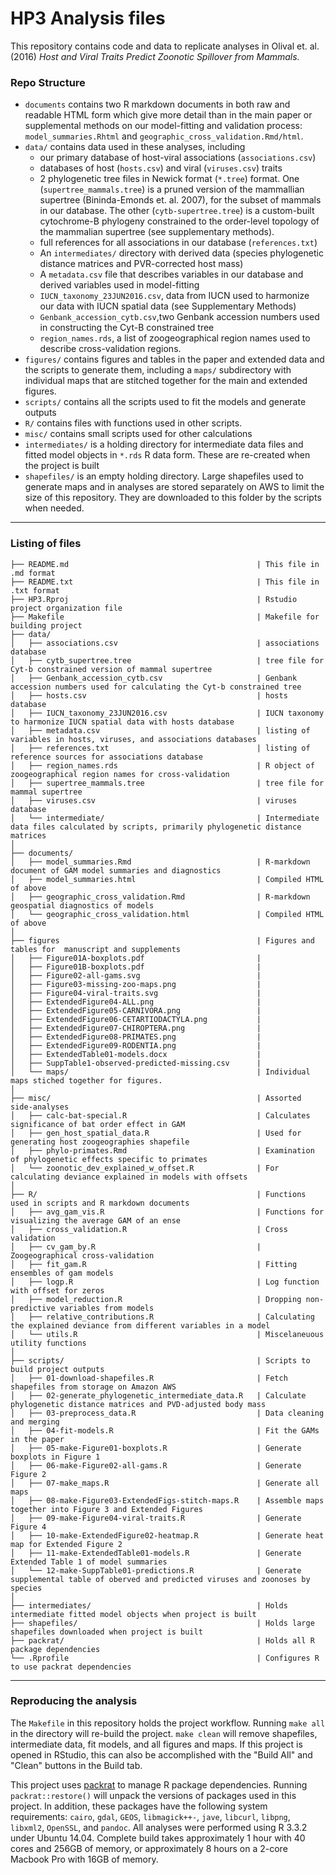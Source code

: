 # HP3 Analysis files

This repository contains code and data to replicate analyses in Olival et. al.
(2016) *Host and Viral Traits Predict Zoonotic Spillover from Mammals.*

### Repo Structure

-  `documents` contains two  R markdown documents in both raw and readable HTML
    form which give more detail than in the main paper or supplemental methods
    on our model-fitting and validation process: `model_summaries.Rhtml`
    and `geographic_cross_validation.Rmd/html`.
-  `data/` contains data used in these analyses, including
    -   our primary database of host-viral associations (`associations.csv`)
    -   databases of host (`hosts.csv`) and viral (`viruses.csv`) traits
    -   2 phylogenetic tree files in Newick format (`*.tree`) format. One (`supertree_mammals.tree`) is a
        pruned version of the mammallian supertree (Bininda-Emonds et. al. 2007), for the
        subset of mammals in our database.  The other (`cytb-supertree.tree`) is a custom-built
        cytochrome-B phylogeny constrained to the order-level topology of the mammalian supertree
        (see supplementary methods).
    -   full references for all associations in our database (`references.txt`)
    -   An `intermediates/` directory with derived data (species phylogenetic
        distance matrices and PVR-corrected host mass)
    -   A `metadata.csv` file that describes variables in our database and derived
        variables used in model-fitting
    -   `IUCN_taxonomy_23JUN2016.csv`, data from IUCN used to harmonize our data with IUCN spatial data (see Supplementary Methods)
    -   `Genbank_accession_cytb.csv`,two Genbank accession numbers used in constructing the Cyt-B constrained tree
    -   `region_names.rds`, a list of zoogeographical region names used to describe cross-validation regions. 
-  `figures/` contains figures and tables in the paper and extended data and
    the scripts to generate them, including a `maps/` subdirectory with individual
    maps that are stitched together for the main and extended figures.
-   `scripts/` contains all the scripts used to fit the models and generate outputs
-   `R/` contains files with functions used in other scripts.    
-   `misc/` contains small scripts used for other calculations
-   `intermediates/` is a holding directory for
     intermediate data files and fitted model objects in
     `*.rds` R data form. These are re-created when the project is built
-   `shapefiles/` is an empty holding directory.  Large shapefiles used to generate
    maps and in analyses are stored separately on AWS to limit the size of this
    repository.  They are downloaded to this folder by the scripts when needed.

---

### Listing of files

```
├── README.md                                          | This file in .md format
├── README.txt                                         | This file in .txt format
├── HP3.Rproj                                          | Rstudio project organization file
├── Makefile                                           | Makefile for building project
├── data/
│   ├── associations.csv                               | associations database
│   ├── cytb_supertree.tree                            | tree file for Cyt-b constrained version of mammal supertree
│   ├── Genbank_accession_cytb.csv                     | Genbank accession numbers used for calculating the Cyt-b constrained tree
│   ├── hosts.csv                                      | hosts database
│   ├── IUCN_taxonomy_23JUN2016.csv                    | IUCN taxonomy to harmonize IUCN spatial data with hosts database
│   ├── metadata.csv                                   | listing of variables in hosts, viruses, and associations databases
│   ├── references.txt                                 | listing of reference sources for associations database
│   ├── region_names.rds                               | R object of zoogeographical region names for cross-validation
│   ├── supertree_mammals.tree                         | tree file for mammal supertree
│   ├── viruses.csv                                    | viruses database
│   └── intermediate/                                  | Intermediate data files calculated by scripts, primarily phylogenetic distance matrices
│
├── documents/
│   ├── model_summaries.Rmd                            | R-markdown document of GAM model summaries and diagnostics
│   ├── model_summaries.html                           | Compiled HTML of above
│   ├── geographic_cross_validation.Rmd                | R-markdown geospatial diagnostics of models
│   └── geographic_cross_validation.html               | Compiled HTML of above
│
├── figures                                            | Figures and tables for  manuscript and supplements
│   ├── Figure01A-boxplots.pdf                         |
│   ├── Figure01B-boxplots.pdf                         |
│   ├── Figure02-all-gams.svg                          |
│   ├── Figure03-missing-zoo-maps.png                  |
│   ├── Figure04-viral-traits.svg                      |
│   ├── ExtendedFigure04-ALL.png                       |
│   ├── ExtendedFigure05-CARNIVORA.png                 |
│   ├── ExtendedFigure06-CETARTIODACTYLA.png           |
│   ├── ExtendedFigure07-CHIROPTERA.png                |
│   ├── ExtendedFigure08-PRIMATES.png                  |
│   ├── ExtendedFigure09-RODENTIA.png                  |
│   ├── ExtendedTable01-models.docx                    |
│   ├── SuppTable1-observed-predicted-missing.csv      |
│   └── maps/                                          | Individual maps stiched together for figures.
│
├── misc/                                              | Assorted side-analyses
│   ├── calc-bat-special.R                             | Calculates significance of bat order effect in GAM
│   ├── gen_host_spatial_data.R                        | Used for generating host zoogeographies shapefile
│   ├── phylo-primates.Rmd                             | Examination of phylogenetic effects specific to primates
│   └── zoonotic_dev_explained_w_offset.R              | For calculating deviance explained in models with offsets
│
├── R/                                                 | Functions used in scripts and R markdown documents
│   ├── avg_gam_vis.R                                  | Functions for visualizing the average GAM of an ense
│   ├── cross_validation.R                             | Cross validation
│   ├── cv_gam_by.R                                    | Zoogeographical cross-validation
│   ├── fit_gam.R                                      | Fitting ensembles of gam models
│   ├── logp.R                                         | Log function with offset for zeros
│   ├── model_reduction.R                              | Dropping non-predictive variables from models
│   ├── relative_contributions.R                       | Calculating the explained deviance from different variables in a model
│   └── utils.R                                        | Miscelaneuous utility functions
│
├── scripts/                                           | Scripts to build project outputs
│   ├── 01-download-shapefiles.R                       | Fetch shapefiles from storage on Amazon AWS
│   ├── 02-generate_phylogenetic_intermediate_data.R   | Calculate phylogenetic distance matrices and PVD-adjusted body mass
│   ├── 03-preprocess_data.R                           | Data cleaning and merging
│   ├── 04-fit-models.R                                | Fit the GAMs in the paper
│   ├── 05-make-Figure01-boxplots.R                    | Generate boxplots in Figure 1
│   ├── 06-make-Figure02-all-gams.R                    | Generate Figure 2
│   ├── 07-make_maps.R                                 | Generate all maps
│   ├── 08-make-Figure03-ExtendedFigs-stitch-maps.R    | Assemble maps together into Figure 3 and Extended Figures
│   ├── 09-make-Figure04-viral-traits.R                | Generate Figure 4
│   ├── 10-make-ExtendedFigure02-heatmap.R             | Generate heat map for Extended Figure 2
│   ├── 11-make-ExtendedTable01-models.R               | Generate Extended Table 1 of model summaries
│   └── 12-make-SuppTable01-predictions.R              | Generate supplemental table of oberved and predicted viruses and zoonoses by species
│
├── intermediates/                                     | Holds intermediate fitted model objects when project is built
├── shapefiles/                                        | Holds large shapefiles downloaded when project is built
├── packrat/                                           | Holds all R package dependencies
└── .Rprofile                                          | Configures R to use packrat dependencies
```
---

### Reproducing the analysis

The `Makefile` in this repository holds the project workflow. Running
`make all` in the directory will re-build the project. `make clean` will
remove shapefiles, intermediate data, fit models, and all figures and maps.
If this project is opened in RStudio, this can also be accomplished with the
"Build All" and "Clean" buttons in the Build tab.

This project uses [packrat](https://github.com/rstudio/packrat/) to manage
R package dependencies.  Running `packrat::restore()` will unpack the versions
of packages used in this project.  In addition, these packages have
the following system requirements: `cairo`, `gdal`, `GEOS`, `libmagick++-`,
`jave`, `libcurl`, `libpng`, `libxml2`, `OpenSSL`, and `pandoc`. All analyses
were performed using R 3.3.2 under Ubuntu 14.04. Complete build takes approximately
1 hour with 40 cores and 256GB of memory, or approximately 8 hours on a 2-core
Macbook Pro with 16GB of memory.
